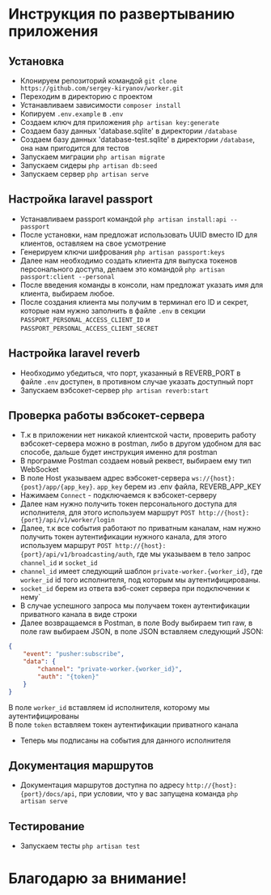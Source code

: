 # Инструкция по развертыванию приложения

## Установка

* Клонируем репозиторий командой `git clone https://github.com/sergey-kiryanov/worker.git`
* Переходим в директорию с проектом
* Устанавливаем зависимости `composer install`
* Копируем `.env.example` в `.env`
* Создаем ключ для приложения `php artisan key:generate`
* Создаем базу данных 'database.sqlite' в директории `/database`
* Создаем базу данных 'database-test.sqlite' в директории `/database`, она нам пригодится для тестов
* Запускаем миграции `php artisan migrate`
* Запускаем сидеры `php artisan db:seed`
* Запускаем сервер `php artisan serve`

## Настройка laravel passport

* Устанавливаем passport командой `php artisan install:api --passport`
* После установки, нам предложат использовать UUID вместо ID для клиентов, оставляем на свое усмотрение
* Генерируем ключи шифрования `php artisan passport:keys`
* Далее нам необходимо создать клиента для выпуска токенов персонального доступа, делаем это командой `php artisan passport:client --personal`
* После введения команды в консоли, нам предложат указать имя для клиента, выбираем любое.
* После создания клиента мы получим в терминал его ID и секрет, которые нам нужно заполнить в файле `.env` в секции `PASSPORT_PERSONAL_ACCESS_CLIENT_ID` и `PASSPORT_PERSONAL_ACCESS_CLIENT_SECRET`

## Настройка laravel reverb

* Необходимо убедиться, что порт, указанный в REVERB_PORT в файле `.env` доступен, в противном случае указать доступный порт
* Запускаем вэбсокет-сервер `php artisan reverb:start`

## Проверка работы вэбсокет-сервера

* Т.к в приложении нет никакой клиентской части, проверить работу вэбсокет-сервера можно в postman, либо в другом удобном для вас способе, дальше будет инструкция именно для postman
* В программе Postman создаем новый реквест, выбираем ему тип WebSocket
* В поле Host указываем адрес вэбсокет-сервера `ws://{host}:{post}/app/{app_key}`. `app_key` берем из .env файла, REVERB_APP_KEY
* Нажимаем `Connect` - подключаемся к вэбсокет-серверу
* Далее нам нужно получить токен персонального доступа для исполнителя, для этого используем маршрут `POST http://{host}:{port}/api/v1/worker/login`
* Далее, т.к все события работают по приватным каналам, нам нужно получить токен аутентификации нужного канала, для этого используем маршрут `POST http://{host}:{port}/api/v1/broadcasting/auth`, где мы указываем в тело запрос `channel_id` и `socket_id`
* `channel_id` имеет следующий шаблон `private-worker.{worker_id}`, где `worker_id` id того исполнителя, под которым мы аутентифицированы.
* `socket_id` берем из ответа вэб-сокет сервера при подключении к нему`
* В случае успешного запроса мы получаем токен аутентификации приватного канала в виде строки
* Далее возвращаемся в Postman, в поле Body выбираем тип raw, в поле raw выбираем JSON, в поле JSON вставляем следующий JSON:
```json
{
    "event": "pusher:subscribe",
    "data": {
        "channel": "private-worker.{worker_id}",
        "auth": "{token}"
    }
}
```
В поле `worker_id` вставляем id исполнителя, которому мы аутентифицированы \
В поле `token` вставляем токен аутентификации приватного канала
* Теперь мы подписаны на события для данного исполнителя

## Документация маршрутов

* Документация маршрутов доступна по адресу `http://{host}:{port}/docs/api`, при условии, что у вас запущена команда `php artisan serve`

## Тестирование

* Запускаем тесты `php artisan test`

# Благодарю за внимание!


